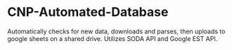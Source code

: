 # CNP-Automated-Database
Automatically checks for new data, downloads and parses, then uploads to google sheets on a shared drive. Utilizes SODA API and Google EST API.
